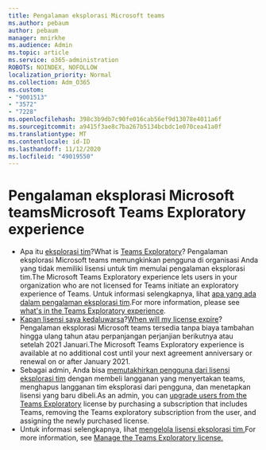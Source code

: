```yaml
---
title: Pengalaman eksplorasi Microsoft teams
ms.author: pebaum
author: pebaum
manager: mnirkhe
ms.audience: Admin
ms.topic: article
ms.service: o365-administration
ROBOTS: NOINDEX, NOFOLLOW
localization_priority: Normal
ms.collection: Adm_O365
ms.custom:
- "9001513"
- "3572"
- "7228"
ms.openlocfilehash: 398c3b9db7c90fe016cab56ef9d13078e4011a6f
ms.sourcegitcommit: a9415f3ae8c7ba267b5134bcbdc1e070cea41a0f
ms.translationtype: MT
ms.contentlocale: id-ID
ms.lasthandoff: 11/12/2020
ms.locfileid: "49019550"
---
```

# <a name="microsoft-teams-exploratory-experience"></a><span data-ttu-id="6e050-102">Pengalaman eksplorasi Microsoft teams</span><span class="sxs-lookup"><span data-stu-id="6e050-102">Microsoft Teams Exploratory experience</span></span>

- <span data-ttu-id="6e050-103">Apa itu [eksplorasi tim](https://docs.microsoft.com/microsoftteams/teams-exploratory)?</span><span class="sxs-lookup"><span data-stu-id="6e050-103">What is [Teams Exploratory](https://docs.microsoft.com/microsoftteams/teams-exploratory)?</span></span> <span data-ttu-id="6e050-104">Pengalaman eksplorasi Microsoft teams memungkinkan pengguna di organisasi Anda yang tidak memiliki lisensi untuk tim memulai pengalaman eksplorasi tim.</span><span class="sxs-lookup"><span data-stu-id="6e050-104">The Microsoft Teams Exploratory experience lets users in your organization who are not licensed for Teams initiate an exploratory experience of Teams.</span></span> <span data-ttu-id="6e050-105">Untuk informasi selengkapnya, lihat [apa yang ada dalam pengalaman eksplorasi tim](https://docs.microsoft.com/microsoftteams/teams-exploratory#whats-in-the-teams-exploratory-experience).</span><span class="sxs-lookup"><span data-stu-id="6e050-105">For more information, please see [what's in the Teams Exploratory experience](https://docs.microsoft.com/microsoftteams/teams-exploratory#whats-in-the-teams-exploratory-experience).</span></span>
- <span data-ttu-id="6e050-106">[Kapan lisensi saya kedaluwarsa](https://docs.microsoft.com/microsoftteams/teams-exploratory#how-long-does-the-teams-exploratory-experience-last)?</span><span class="sxs-lookup"><span data-stu-id="6e050-106">[When will my license expire](https://docs.microsoft.com/microsoftteams/teams-exploratory#how-long-does-the-teams-exploratory-experience-last)?</span></span> <span data-ttu-id="6e050-107">Pengalaman eksplorasi Microsoft teams tersedia tanpa biaya tambahan hingga ulang tahun atau perpanjangan perjanjian berikutnya atau setelah 2021 Januari.</span><span class="sxs-lookup"><span data-stu-id="6e050-107">The Microsoft Teams Exploratory experience is available at no additional cost until your next agreement anniversary or renewal on or after January 2021.</span></span>
- <span data-ttu-id="6e050-108">Sebagai admin, Anda bisa [memutakhirkan pengguna dari lisensi eksplorasi tim](https://docs.microsoft.com/microsoftteams/teams-exploratory#upgrade-users-from-the-teams-exploratory-license) dengan membeli langganan yang menyertakan teams, menghapus langganan tim eksplorasi dari pengguna, dan menetapkan lisensi yang baru dibeli.</span><span class="sxs-lookup"><span data-stu-id="6e050-108">As an admin, you can [upgrade users from the Teams Exploratory](https://docs.microsoft.com/microsoftteams/teams-exploratory#upgrade-users-from-the-teams-exploratory-license) license by purchasing a subscription that includes Teams, removing the Teams exploratory subscription from the user, and assigning the newly purchased license.</span></span>
- <span data-ttu-id="6e050-109">Untuk informasi selengkapnya, lihat [mengelola lisensi eksplorasi tim.](https://docs.microsoft.com/microsoftteams/teams-exploratory)</span><span class="sxs-lookup"><span data-stu-id="6e050-109">For more information, see [Manage the Teams Exploratory license.](https://docs.microsoft.com/microsoftteams/teams-exploratory)</span></span>